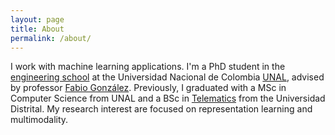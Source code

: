 ```yaml
---
layout: page
title: About
permalink: /about/
---
```


I work with machine learning applications. I'm a PhD student in the [engineering
school](http://ingenieria.unal.edu.co/) at the Universidad Nacional de Colombia
[UNAL](http://www.unal.edu.co/), advised by professor [Fabio
González](http://dis.unal.edu.co/~fgonza/). Previously, I graduated with a MSc
in Computer Science from UNAL and a BSc in
[Telematics](http://www.udistrital.edu.co/dependencias/tipica.php?id=11) from
the Universidad Distrital. My research interest are focused on representation
learning and multimodality.

